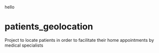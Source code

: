 hello
# patients_geolocation
Project to locate patients in order to facilitate their home appointments by medical specialists
